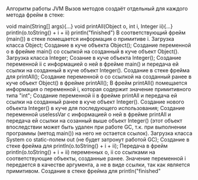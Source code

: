 Алгоритм работы JVM
Вызов методов создаёт отдельный для каждого метода фрейм в стеке:

void main(String[] args){...}
void printAll(Object o, int i, Integer ii){...}
println(o.toString() + i + ii)
println("finished")
В соответствующий фрейм (main()) в стеке помещается информация о примитиве i.
Загрузка класса Object;
Создание в куче объекта Object();
Создание переменной o в фрейме main() со ссылкой на созданный в куче объект Object().
Загрузка класса Integer;
Созание в куче объекта Integer();
Создание переменной ii с информацией о ней в фрейме main() и передача ей ссылки на созданный в куче объект Integer().
Создание в стеке фрейма для printAll();
Создание переменной o со ссылкой на созданный ранее в куче объект Object() в фрейме printAll();
В фрейм printAll() помещается информация о переменной i, которая содержит значение примитивного типа "int";
Создание переменной ii в фрейме printAll и передача ей ссылки на созданный ранее в куче объект Integer().
Создание нового объекта Integer() в куче для последующего использования;
Создание переменной uselessVar с информацией о ней в фрейме printAll и передача ей ссылки на созанный выше объект Integer() (этот объект впоследствии может быть удален при работе GC, т.к. при выполнении программы (метод main()) на него не остается ссылок).
Загрузка класса System со static-полем out (не будет затронут работой GC);
Создание в стеке фрейма для println(o.toString() + i + ii);
Передача в фрейм println(o.toString() + i + ii) переменных о, ii со ссылками на соответствующие объекты, созданные ранее. Значение переменной i передается в качестве аргумента, а не в виде ссылки, так как является примитивом.
Создание в стеке фрейма для println("finished"